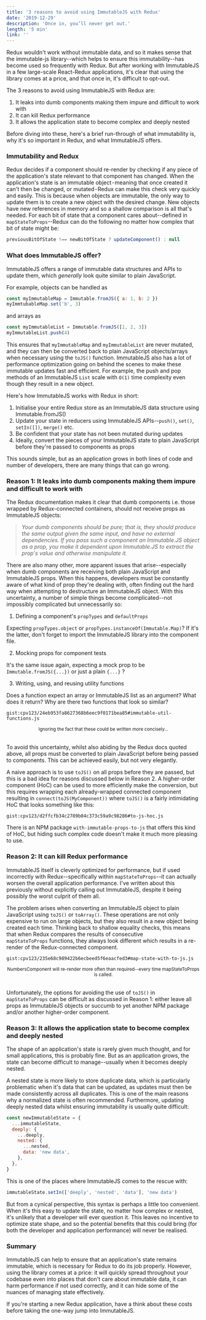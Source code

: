 ```yaml
---
title: '3 reasons to avoid using ImmutableJS with Redux'
date: '2019-12-29'
description: 'Once in, you’ll never get out.'
length: '5 min'
link: ''
---
```


Redux wouldn't work without immutable data, and so it makes sense that the immutable-js library--which helps to ensure this immutability--has become used so frequently with Redux. But after working with ImmutableJS in a few large-scale React-Redux applications, it's clear that using the library comes at a price, and that once in, it's difficult to opt-out.

The 3 reasons to avoid using ImmutableJS with Redux are:

1. It leaks into dumb components making them impure and difficult to work with
2. It can kill Redux performance
3. It allows the application state to become complex and deeply nested

Before diving into these, here's a brief run-through of what immutability is, why it's so important in Redux, and what ImmutableJS offers.

### Immutability and Redux

Redux decides if a component should re-render by checking if any piece of the application's state relevant to that component has changed. When the application's state is an immutable object - meaning that once created it can't then be changed, or mutated - Redux can make this check very quickly and easily.
This is because when objects are immutable, the only way to update them is to create a new object with the desired change. New objects have new references in memory and so a shallow comparison is all that's needed. For each bit of state that a component cares about--defined in `mapStateToProps`--Redux can do the following no matter how complex that bit of state might be:

```js
previousBitOfState !== newBitOfState ? updateComponent() : null
```

### What does ImmutableJS offer?

ImmutableJS offers a range of immutable data structures and APIs to update them, which _generally_ look quite similar to plain JavaScript.

For example, objects can be handled as

```js
const myImmutableMap = Immutable.fromJS({ a: 1, b: 2 })
myImmtubableMap.set('b', 3)
```

and arrays as

```js
const myImmutableList = Immutable.fromJS([1, 2, 3])
myImmutableList.push(4)
```

This ensures that `myImmutableMap`&nbsp;and `myImmutableList`&nbsp;are never mutated, and they can then be converted back to plain JavaScript objects/arrays when necessary using the `toJS()`&nbsp;function. ImmutableJS also has a lot of performance optimization going on behind the scenes to make these immutable updates fast and efficient. For example, the push and pop methods of an ImmutableJS `List`&nbsp;scale with `O(1)`&nbsp;time complexity even though they result in a new object.

Here's how ImmutableJS works with Redux in short:

1. Initialise your entire Redux store as an ImmutableJS data structure using Immutable.fromJS()
2. Update your state in reducers using ImmutableJS APIs--`push()`, `set()`, `setIn([])`, `merge()`&nbsp;etc.
3. Be confident that your state has not been mutated during updates
4. Ideally, convert the pieces of your ImmutableJS state to plain JavaScript before they're passed to components as props

This sounds simple, but as an application grows in both lines of code and number of developers, there are many things that can go wrong.

### Reason 1: It leaks into dumb components making them impure and difficult to work with

The Redux documentation makes it clear that dumb components i.e. those wrapped by Redux-connected containers, should not receive props as ImmutableJS objects:

> _Your dumb components should be pure; that is, they should produce the same output given the same input, and have no external dependencies. If you pass such a component an Immutable.JS object as a prop, you make it dependent upon Immutable.JS to extract the prop's value and otherwise manipulate it._

There are also many other, more apparent issues that arise--especially when dumb components are receiving both plain JavaScript and ImmutableJS props. When this happens, developers must be constantly aware of what kind of prop they're dealing with, often finding out the hard way when attempting to destructure an ImmutableJS object. With this uncertainty, a number of simple things become complicated--not impossibly complicated but unnecessarily so:

1. Defining a component's `propTypes`&nbsp;and `defaultProps`&nbsp;

Expecting `propTypes.object`&nbsp;or `propTypes.instanceOf(Immutable.Map)`? If it's the latter, don't forget to import the ImmutableJS library into the component file.

2. Mocking props for component tests

It's the same issue again, expecting a mock prop to be `Immutable.fromJS({...})`&nbsp;or just a plain `{...}` ?

3. Writing, using, and reusing utility functions

Does a function expect an array or ImmutableJS list as an argument? What does it return? Why are there two functions that look so similar?

`gist:cpv123/24eb953fa8627368b6eec9f0171bea85#immutable-util-functions.js`

<center><small>Ignoring the fact that these could be written more concisely…</small></center><br />

To avoid this uncertainty, whilst also abiding by the Redux docs quoted above, all props must be converted to plain JavaScript before being passed to components. This can be achieved easily, but not very elegantly.

A naive approach is to use `toJS()`&nbsp;on all props before they are passed, but this is a bad idea for reasons discussed below in Reason 2. A higher-order component (HoC) can be used to more efficiently make the conversion, but this requires wrapping each already-wrapped connected component resulting in `connect(toJS(MyComponent))`&nbsp;where `toJS()`&nbsp;is a fairly intimidating HoC that looks something like this:

`gist:cpv123/d2ffcfb34c2789b04c373c59a9c98286#to-js-hoc.js`

There is an NPM package `with-immutable-props-to-js`&nbsp;that offers this kind of HoC, but hiding such complex code doesn't make it much more pleasing to use.

### Reason 2: It can kill Redux performance

ImmutableJS itself is cleverly optimized for performance, but if used incorrectly with Redux--specifically within `mapStateToProps`--it can actually worsen the overall application performance. I've written about this previously without explicitly calling out ImmutableJS, despite it being possibly the worst culprit of them all.

The problem arises when converting an ImmutableJS object to plain JavaScript using `toJS()`&nbsp;or `toArray()`. These operations are not only expensive to run on large objects, but they also result in a new object being created each time. Thinking back to shallow equality checks, this means that when Redux compares the results of consecutive `mapStateToProps`&nbsp;functions, they always look different which results in a re-render of the Redux-connected component.

`gist:cpv123/235e68c989422b6ecbeed5f6eaacfed3#map-state-with-to-js.js`

<center><small>NumbersComponent will re-render more often than required--every time mapStateToProps is called.</small></center><br />

Unfortunately, the options for avoiding the use of `toJS()`&nbsp;in `mapStateToProps`&nbsp;can be difficult as discussed in Reason 1: either leave all props as ImmutableJS objects or succumb to yet another NPM package and/or another higher-order component.

### Reason 3: It allows the application state to become complex and deeply nested

The shape of an application's state is rarely given much thought, and for small applications, this is probably fine. But as an application grows, the state can become difficult to manage--usually when it becomes deeply nested.

A nested state is more likely to store duplicate data, which is particularly problematic when it's data that can be updated, as updates must then be made consistently across all duplicates. This is one of the main reasons why a normalized state is often recommended. Furthermore, updating deeply nested data whilst ensuring immutability is usually quite difficult:

```js
const newImmutableState = {
  ...immutableState,
  deeply: {
    ...deeply,
    nested: {
      ...nested,
      data: 'new data',
    },
  },
}
```

This is one of the places where ImmutableJS comes to the rescue with:

```js
immutableState.setIn(['deeply', 'nested', 'data'], 'new data')
```

But from a cynical perspective, this syntax is perhaps a little too convenient. When it's this easy to update the state, no matter how complex or nested, it's unlikely that a developer will ever question it. This leaves no incentive to optimize state shape, and so the potential benefits that this could bring (for both the developer and application performance) will never be realised.

### Summary

ImmutableJS can help to ensure that an application's state remains immutable, which is necessary for Redux to do its job properly. However, using the library comes at a price: it will quickly spread throughout your codebase even into places that don't care about immutable data, it can harm performance if not used correctly, and it can hide some of the nuances of managing state effectively.

If you're starting a new Redux application, have a think about these costs before taking the one-way jump into ImmutableJS.
